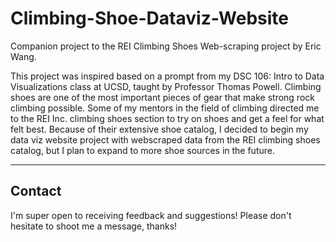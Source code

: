 # Climbing-Shoe-Dataviz-Website
 
Companion project to the REI Climbing Shoes Web-scraping project by Eric Wang.

This project was inspired based on a prompt from my DSC 106: Intro to Data Visualizations class at UCSD, taught by Professor Thomas Powell. Climbing shoes are one of the most important pieces of gear that make strong rock climbing possible. Some of my mentors in the field of climbing directed me to the REI Inc. climbing shoes section to try on shoes and get a feel for what felt best. Because of their extensive shoe catalog, I decided to begin my data viz website project with webscraped data from the REI climbing shoes catalog, but I plan to expand to more shoe sources in the future.

<hr/>

## Contact

I'm super open to receiving feedback and suggestions! Please don't hesitate to shoot me a message, thanks!
